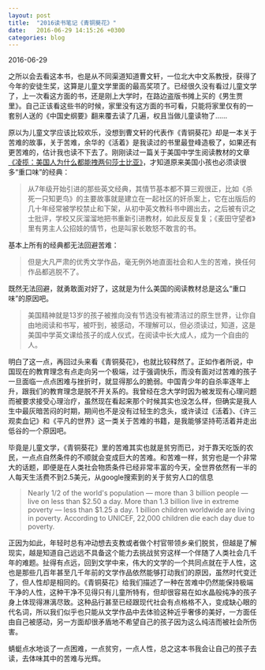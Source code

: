 ```yaml
---
layout: post
title:  "2016读书笔记《青铜葵花》"
date:   2016-06-29 14:15:26 +0300
categories: blog
---
```


2016-06-29

之所以会去看这本书，也是从不同渠道知道曹文轩，一位北大中文系教授，获得了今年的安徒生奖，这算是儿童文学里面的最高奖项了。已经很久没有看过儿童文学了，上一次看这方面的书，还是刚上大学时，在路边盗版书摊上买的《男生贾里》。自己正该看这些书的时候，家里没有这方面的书可看，只能将家里仅有的一套别人送的《中国史纲要》翻来覆去读了几遍，权且当做儿童读物了……

原以为儿童文学应该比较欢乐，没想到曹文轩的代表作《青铜葵花》却是一本关于苦难的故事，关于苦难，余华的《活着》是我读过的书里最登峰造极了，如果还有更苦难的，估计我也读不下去了。刚刚读过一篇关于美国中学生阅读教材的文章[《凌揽：美国人为什么都能拽两句莎士比亚》](http://dajia.qq.com/original/meiguo/linglan160614.html)，才知道原来美国小孩也必须读很多“重口味”的经典：

>从7年级开始引进的那些英文经典，其情节基本都不算三观很正，比如《杀死一只知更鸟》的主要故事就是建立在一起社区的奸杀案上，它在出版后的几十年经常被学校禁止和下架，从初中英文教科书中踢出去，之后被有识之士批评，学校又灰溜溜地把书重新引进教材，如此反反复复；《麦田守望者》里有男主人公招妓的情节，也是叫家长敢怒不敢言的书。

基本上所有的经典都无法回避苦难：

>但是大凡严肃的优秀文学作品，毫无例外地直面社会和人生的苦难，换任何作品都逃脱不了。

既然无法回避，就勇敢面对好了，这就是为什么美国的阅读教材总是这么“重口味”的原因吧。

>美国精神就是13岁的孩子被推向没有节选没有被清洁过的原生世界，让你自由地阅读和书写，被吓到，被感动，不理解可以，但必须读过，知道，这是美国中学英文课给孩子的成人仪式，在阅读中长大成人，成为一个自由的人。

明白了这一点，再回过头来看《青铜葵花》，也就比较释然了。正如作者所说，中国现在的教育理念有点走向另一个极端，过于强调快乐，而没有面对过苦难的孩子一旦面临一点点困难与挫折时，就显得那么的脆弱。中国青少年的自杀率逐年上升，跟我们的教育理念是脱不开关系的。我曾经在念大学时因为被发现有心理问题而被要求接受心理治疗，虽然现在看起来那个时候其实也没怎么样，但确实是我人生中最灰暗苦闷的时期，期间也不是没有过轻生的念头，或许读过《活着》、《许三观卖血记》和《平凡的世界》这一类关于苦难的书籍，是我能够坚持苟活着并走出低谷的一个原因吧。

毕竟是儿童文学，《青铜葵花》里的苦难其实也就是贫穷而已，对于靠天吃饭的农民，一点点自然条件的不顺就会变成巨大的苦难。和苦难一样，贫穷也是一个非常大的话题，即便是在人类社会物质条件已经非常丰富的今天，全世界依然有一半的人每天生活费不到2.5美元，从google搜索到的关于贫穷人口的信息

>Nearly 1/2 of the world's population — more than 3 billion people — live on less than $2.50 a day. More than 1.3 billion live in extreme poverty — less than $1.25 a day. 1 billion children worldwide are living in poverty. According to UNICEF, 22,000 children die each day due to poverty.

正因为如此，年轻时总有冲动想去支教或者做个村官带领乡亲们脱贫，但越是了解现实，越是知道自己远远不具备这个能力去挑战贫穷这样一个伴随了人类社会几千年的难题。扯得有点远，回到文学中来，伟大的文学的一个共同点就在于人性，这也是那些几百年甚至几千年前的文学作品依然能够打动我们的原因，虽然时代变迁了，但人性却是相同的。《青铜葵花》给我们描述了一种在苦难中仍然能保持极端干净的人性，这种干净不见得只有儿童所特有，但却很容易在如水晶般纯净的孩子身上体现得淋漓尽致。这种品行甚至已经跟现代社会有点格格不入，变成缺心眼的代名词，所以我们似乎也只能从文学作品中去体验这种近乎奢侈的美好，一方面任由自己被感动，另一方面却很矛盾地不希望自己的孩子因为这么纯洁而被社会所伤害。

蜻蜓点水地谈了一点困难，一点贫穷，一点人性，总之这本书我会让自己的孩子去读，去体味其中的苦难与光辉。
